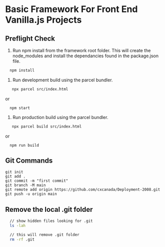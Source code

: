 # Basic Framework For Front End Vanilla.js Projects

## Preflight Check
1. Run npm install from the framework root folder. This will create the node_modules and install the dependancies found in the package.json file.
```bash
  npm install
```

1. Run development build using the parcel bundler.
```bash
   npx parcel src/index.html
```
or
```
  npm start
```

1. Run production build using the parcel bundler.
```bash
   npx parcel build src/index.html
```
or
```
  npm run build
```

## Git Commands

```git
git init
git add .
git commit -m "first commit"
git branch -M main
git remote add origin https://github.com/cxcanada/Deployment-2008.git
git push -u origin main
```

## Remove the local .git folder
```bash
  // show hidden files looking for .git
  ls -lah

  // this will remove .git folder
  rm -rf .git

```
